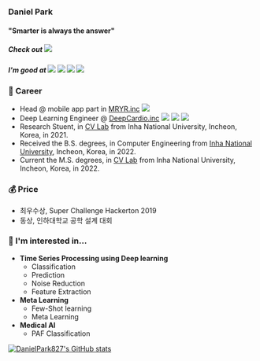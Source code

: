 ### **Daniel Park** 
#### "Smarter is always the answer"

##### Check out <a href="https://box-world.tistory.com/" target="_blank"><img src="https://img.shields.io/badge/My Blog-FF5722?style=flat-square&logo=Blogger&logoColor=white"/></a>

##### I'm good at <a href="" target="_blank"><img src="https://img.shields.io/badge/Python-3776AB?style=flat-square&logo=Python&logoColor=white"/></a> <a href="" target="_blank"><img src="https://img.shields.io/badge/TensorFlow-FF6F00?style=flat-square&logo=TensorFlow&logoColor=white"/></a> <a href="" target="_blank"><img src="https://img.shields.io/badge/PyTorch-EE4C2C?style=flat-square&logo=PyTorch&logoColor=white"/></a> <a href="https://box-world.tistory.com/" target="_blank"><img src="https://img.shields.io/badge/Flutter-02569B?style=flat-square&logo=Flutter&logoColor=white"/></a>

### 🔭 Career

+ Head @ mobile app part in [MRYR.inc](http://nbnbapp.com/) <a href="https://box-world.tistory.com/" target="_blank"><img src="https://img.shields.io/badge/Flutter-02569B?style=flat-square&logo=Flutter&logoColor=white"/></a>
+ Deep Learning Engineer @ [DeepCardio.inc](https://www.deepcardio.net/) <a href="" target="_blank"><img src="https://img.shields.io/badge/Python-3776AB?style=flat-square&logo=Python&logoColor=white"/></a> <a href="" target="_blank"><img src="https://img.shields.io/badge/TensorFlow-FF6F00?style=flat-square&logo=TensorFlow&logoColor=white"/></a> <a href="" target="_blank"><img src="https://img.shields.io/badge/PyTorch-EE4C2C?style=flat-square&logo=PyTorch&logoColor=white"/></a>
+ Research Stuent, in [CV Lab](http://imageinfo.inha.ac.kr/) from Inha National University, Incheon, Korea, in 2021.
+ Received the B.S. degrees, in Computer Engineering from [Inha National University](https://www.inha.ac.kr/kr/index.do), Incheon, Korea, in 2022.
+ Current the M.S. degrees, in [CV Lab](http://imageinfo.inha.ac.kr/) from Inha National University, Incheon, Korea, in 2022.

### 💰 Price

+ 최우수상, Super Challenge Hackerton 2019
+ 동상, 인하대학교 공학 설계 대회

### 🌱 I'm interested in...

+ **Time Series Processing using Deep learning**
  - Classification
  - Prediction
  - Noise Reduction
  - Feature Extraction
+ **Meta Learning**
  - Few-Shot learning
  - Meta Learning
+ **Medical AI**
  - PAF Classification

  
[![DanielPark827's GitHub stats](https://github-readme-stats.vercel.app/api?username=DanielPark827)](https://github.com/anuraghazra/github-readme-stats)




<!--
**DanielPark827/DanielPark827** is a ✨ _special_ ✨ repository because its `README.md` (this file) appears on your GitHub profile.

Here are some ideas to get you started:

- 🔭 I’m currently working on ...
- 🌱 I’m currently learning ...
- 👯 I’m looking to collaborate on ...
- 🤔 I’m looking for help with ...
- 💬 Ask me about ...
- 📫 How to reach me: ...
- 😄 Pronouns: ...
- ⚡ Fun fact: ...
-->
